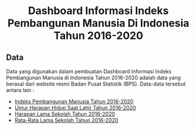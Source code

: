 <h1 align='center'> Dashboard Informasi Indeks Pembangunan Manusia Di Indonesia Tahun 2016-2020</h1>

## Data
Data yang digunakan dalam pembuatan Dashboard Informasi Indeks Pembangunan Manusia di Indonesia Tahun 2016-2020 adalah data yang berasal dari website resmi Badan Pusat Statistik (BPS). Data-data tersebut antara lain :
* [Indeks Pembangunan Manusia Tahun 2016-2020](https://bps.go.id/indicator/26/413/1/-metode-baru-indeks-pembangunan-manusia.html)
* [Umur Harapan Hidup Saat Lahir Tahun 2016-2020](https://bps.go.id/indicator/26/414/1/-metode-baru-umur-harapan-hidup-saat-lahir-uhh-.html)
* [Harapan Lama Sekolah Tahun 2016-2020](https://bps.go.id/indicator/26/417/1/-metode-baru-harapan-lama-sekolah.html)
* [Rata-Rata Lama Sekolah Tahun 2016-2020](https://bps.go.id/indicator/26/415/1/-metode-baru-rata-rata-lama-sekolah.html)
